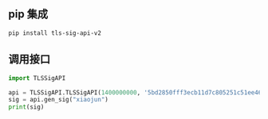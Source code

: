## pip 集成
```shell
pip install tls-sig-api-v2
```

## 调用接口

``` python
import TLSSigAPI

api = TLSSigAPI.TLSSigAPI(1400000000, '5bd2850fff3ecb11d7c805251c51ee463a25727bddc2385f3fa8bfee1bb93b5e')
sig = api.gen_sig("xiaojun")
print(sig)
```
